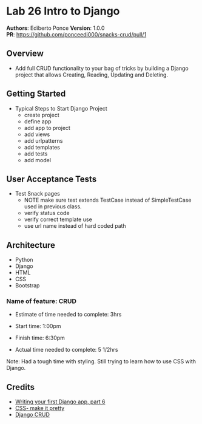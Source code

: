 # Lab 26 Intro to Django

**Authors**: Ediberto Ponce
**Version**: 1.0.0  
**PR**: https://github.com/ponceedi000/snacks-crud/pull/1

## Overview
- Add full CRUD functionality to your bag of tricks by building a Django project that allows Creating, Reading, Updating and Deleting.

## Getting Started
- Typical Steps to Start Django Project
  * create project
  * define app
  * add app to project
  * add views
  * add urlpatterns
  * add templates
  * add tests
  * add model

## User Acceptance Tests

- Test Snack pages
  * NOTE make sure test extends TestCase instead of SimpleTestCase used in previous class.
  * verify status code
  * verify correct template use
  * use url name instead of hard coded path

## Architecture
- Python
- Django
- HTML
- CSS
- Bootstrap

### Name of feature: CRUD

- Estimate of time needed to complete: 3hrs

- Start time: 1:00pm

- Finish time: 6:30pm

- Actual time needed to complete: 5 1/2hrs

Note: Had a tough time with styling. Still trying to learn how to use CSS with Django.


## Credits 
- [Writing your first Django app, part 6](https://docs.djangoproject.com/en/4.0/intro/tutorial06/)
- [CSS- make it pretty](https://tutorial.djangogirls.org/en/css/)
- [Django CRUD](https://www.geeksforgeeks.org/django-crud-create-retrieve-update-delete-function-based-views/#:~:text=Django%20is%20based%20on%20MVT,a%20table%20in%20a%20database.)